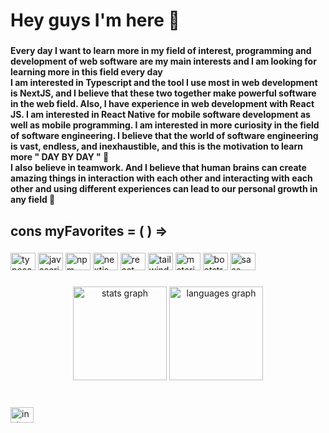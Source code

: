 <h1 align="left">Hey guys I'm here 👋</h1>

###

<h4 align="left">Every day I want to learn more in my field of interest, programming and development of web software are my main interests and I am looking for learning more in this field every day<br> I am interested in Typescript and the tool I use most in web development is NextJS, and I believe that these two together make powerful software in the web field. Also, I have experience in web development with React JS. I am interested in React Native for mobile software development as well as mobile programming. I am interested in more curiosity in the field of software engineering. I believe that the world of software engineering is vast, endless, and inexhaustible, and this is the motivation to learn more 
" DAY BY DAY " 📅
<br>I also believe in teamwork. And I believe that human brains can create amazing things in interaction with each other and interacting with each other and using different experiences can lead to our personal growth in any field 💪</h4>

###

<h2 align="left">cons myFavorites = ( ) =></h2>

###

<div align="left">
  <img src="https://cdn.jsdelivr.net/gh/devicons/devicon/icons/typescript/typescript-original.svg" height="28" width="40" alt="typescript logo"  />
  <img src="https://cdn.jsdelivr.net/gh/devicons/devicon/icons/javascript/javascript-original.svg" height="28" width="40" alt="javascript logo"  />
  <img src="https://cdn.jsdelivr.net/gh/devicons/devicon/icons/npm/npm-original-wordmark.svg" height="28" width="40" alt="npm logo"  />
  <img src="https://cdn.jsdelivr.net/gh/devicons/devicon/icons/nextjs/nextjs-original.svg" height="28" width="40" alt="nextjs logo"  />
  <img src="https://cdn.jsdelivr.net/gh/devicons/devicon/icons/react/react-original.svg" height="28" width="40" alt="react logo"  />
  <img src="https://cdn.jsdelivr.net/gh/devicons/devicon/icons/tailwindcss/tailwindcss-plain.svg" height="28" width="40" alt="tailwindcss logo"  />
  <img src="https://cdn.jsdelivr.net/gh/devicons/devicon/icons/materialui/materialui-original.svg" height="28" width="40" alt="materialui logo"  />
  <img src="https://cdn.jsdelivr.net/gh/devicons/devicon/icons/bootstrap/bootstrap-original.svg" height="28" width="40" alt="bootstrap logo"  />
  <img src="https://cdn.jsdelivr.net/gh/devicons/devicon/icons/sass/sass-original.svg" height="28" width="40" alt="sass logo"  />
</div>

###

<div align="center">
  <img src="https://github-readme-stats.vercel.app/api?hide_title=false&hide_rank=false&show_icons=true&include_all_commits=false&count_private=true&disable_animations=false&locale=en&hide_border=true&username=isrezaei" height="150" alt="stats graph"  />
  <img src="https://github-readme-stats.vercel.app/api/top-langs?locale=en&hide_title=true&layout=compact&card_width=320&langs_count=5&hide_border=true&username=isrezaei" height="150" alt="languages graph"  />
</div>

###

<br clear="both">

<div align="left">
  <a href="https://www.instagram.com/isrezaei" target="_blank">
    <img src="https://raw.githubusercontent.com/maurodesouza/profile-readme-generator/master/src/assets/icons/social/instagram/default.svg" width="37" height="25" alt="instagram logo"  />
  </a>
</div>

###
